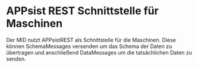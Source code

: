 # APPsist REST Schnittstelle für Maschinen

Der MID nutzt APPsistREST als Schnittstelle für die Maschinen. Diese können SchemaMessages versenden um das Schema der Daten zu übertragen und anschließend DataMessages um die tatsächlichen Daten zu senden.